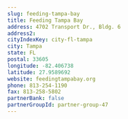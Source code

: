 ```yaml
---
slug: feeding-tampa-bay
title: Feeding Tampa Bay
address: 4702 Transport Dr., Bldg. 6
address2: 
cityIndexKey: city-fl-tampa
city: Tampa
state: FL
postal: 33605
longitude: -82.406738
latitude: 27.9589692
website: feedingtampabay.org
phone: 813-254-1190
fax: 813-258-5802
partnerBank: false
partnerGroupId: partner-group-47
---
```


